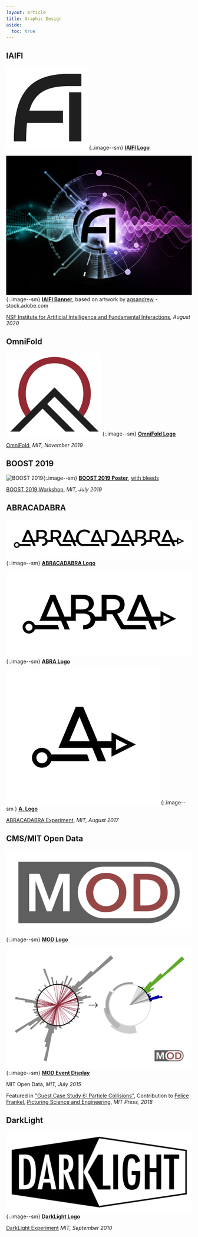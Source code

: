```yaml
---
layout: article
title: Graphic Design
aside:
  toc: true
---
```


## IAIFI

![IAIFI Logo](design/jthaler_IAIFI_Logo.png){:.image--sm}  **[IAIFI Logo](design/jthaler_IAIFI_Logo.pdf)**

![IAIFI Banner](design/jthaler_IAIFI_Banner.jpg){:.image--sm}  **[IAIFI Banner](design/jthaler_IAIFI_Banner.jpg)**, based on artwork by [agsandrew](https://agsandrew.myportfolio.com/) - stock.adobe.com


[NSF Institute for Artificial Intelligence and Fundamental Interactions](http://www.iaifi.org/), *August 2020*



## OmniFold

![OmniFold](design/jthaler_OmniFold_Logo.png){:.image--sm} **[OmniFold Logo](design/jthaler_OmniFold_Logo.pdf)**

[OmniFold](https://github.com/ericmetodiev/OmniFold/), *MIT, November 2019*

    
## BOOST 2019

 ![BOOST 2019](design/jthaler_BOOST2019_Poster.png){:.image--sm}  **[BOOST 2019 Poster](design/jthaler_BOOST2019_Poster.pdf)**, [with bleeds](design/jthaler_BOOST2019_Poster_Bleed.pdf)

[BOOST 2019 Workshop](https://indico.cern.ch/e/boost2019), *MIT, July 2019*

    
## ABRACADABRA

![ABRACADABRA](design/jthaler_ABRALogo_Large.png){:.image--sm} **[ABRACADABRA Logo](design/jthaler_ABRALogo_Large.pdf)**

![ABRA](design/jthaler_ABRALogo_Medium.png){:.image--sm} **[ABRA Logo](design/jthaler_ABRALogo_Medium.pdf)**

![A](design/jthaler_ABRALogo_Small.png){:.image--sm } **[A. Logo](design/jthaler_ABRALogo_Small.pdf)**

[ABRACADABRA Experiment](http://abracadabra.mit.edu/), *MIT, August 2017*


## CMS/MIT Open Data

![MOD](design/jthaler_MOD_Logo.png){:.image--sm}     **[MOD Logo](design/jthaler_MOD_Logo.pdf)**

![MOD Event](design/jthaler_MOD_EventDisplay.png){:.image--sm} **[MOD Event Display](design/jthaler_MOD_EventDisplay.pdf)**

MIT Open Data, *MIT, July 2015*

Featured in ["Guest Case Study 6:  Particle Collisions"](http://www.jthaler.net/cv/jthaler_frankel_picturing_science.pdf), Contribution to [Felice Frankel](https://www.felicefrankel.com/), [Picturing Science and Engineering](https://mitpress.mit.edu/books/picturing-science-and-engineering), *MIT Press, 2018*


## DarkLight

![DarkLight](design/jthaler_DarkLight_Logo.png){:.image--sm} **[DarkLight Logo](design/jthaler_DarkLight_Logo.pdf)**

[DarkLight Experiment](http://dmtpc.mit.edu/DarkLight/) *MIT, September 2010*



